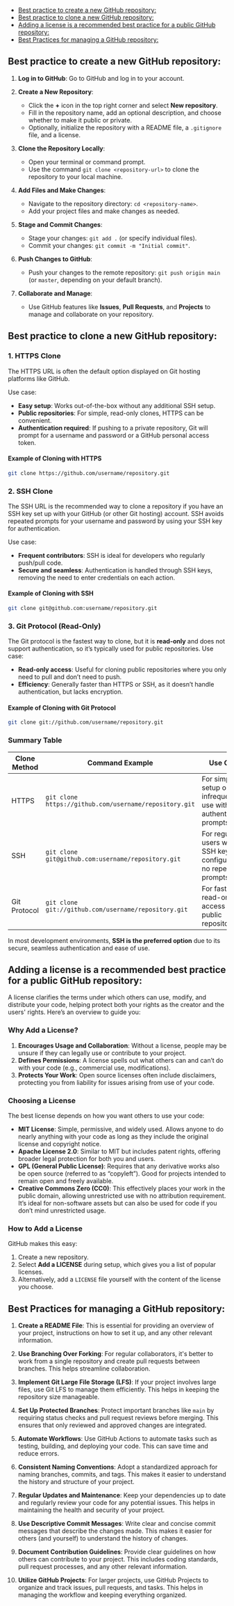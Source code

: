   - [Best practice to create a new GitHub repository:](#best-practice-to-create-a-new-github-repository:)
  - [Best practice to clone a new GitHub repository:](#best-practice-to-clone-a-new-github-repository:)
  - [Adding a license is a recommended best practice for a public GitHub repository:](#adding-a-license-is-a-recommended-best-practice-for-a-public-github-repository:)
  - [Best Practices for managing a GitHub repository:](#best-practices-for-managing-a-github-repository:)

## Best practice to create a new GitHub repository:

1. **Log in to GitHub**: Go to GitHub and log in to your account.

2. **Create a New Repository**:
   - Click the **+** icon in the top right corner and select **New repository**.
   - Fill in the repository name, add an optional description, and choose whether to make it public or private.
   - Optionally, initialize the repository with a README file, a `.gitignore` file, and a license.

3. **Clone the Repository Locally**:
   - Open your terminal or command prompt.
   - Use the command `git clone <repository-url>` to clone the repository to your local machine.

4. **Add Files and Make Changes**:
   - Navigate to the repository directory: `cd <repository-name>`.
   - Add your project files and make changes as needed.

5. **Stage and Commit Changes**:
   - Stage your changes: `git add .` (or specify individual files).
   - Commit your changes: `git commit -m "Initial commit"`.

6. **Push Changes to GitHub**:
   - Push your changes to the remote repository: `git push origin main` (or `master`, depending on your default branch).

7. **Collaborate and Manage**:
   - Use GitHub features like **Issues**, **Pull Requests**, and **Projects** to manage and collaborate on your repository.

## Best practice to clone a new GitHub repository:

### 1. HTTPS Clone
The HTTPS URL is often the default option displayed on Git hosting platforms like GitHub.

Use case:
- **Easy setup**: Works out-of-the-box without any additional SSH setup.
- **Public repositories**: For simple, read-only clones, HTTPS can be convenient.
- **Authentication required**: If pushing to a private repository, Git will prompt for a username and password or a GitHub personal access token.

#### Example of Cloning with HTTPS
```bash
git clone https://github.com/username/repository.git
```
### 2. SSH Clone
The SSH URL is the recommended way to clone a repository if you have an SSH key set up with your GitHub (or other Git hosting) account. SSH avoids repeated prompts for your username and password by using your SSH key for authentication.

Use case:
- **Frequent contributors**: SSH is ideal for developers who regularly push/pull code.
- **Secure and seamless**: Authentication is handled through SSH keys, removing the need to enter credentials on each action.

#### Example of Cloning with SSH
```bash
git clone git@github.com:username/repository.git
```

### 3. Git Protocol (Read-Only)
The Git protocol is the fastest way to clone, but it is **read-only** and does not support authentication, so it’s typically used for public repositories.
Use case:
- **Read-only access**: Useful for cloning public repositories where you only need to pull and don’t need to push.
- **Efficiency**: Generally faster than HTTPS or SSH, as it doesn’t handle authentication, but lacks encryption.

#### Example of Cloning with Git Protocol
```bash
git clone git://github.com/username/repository.git
```
### Summary Table

| Clone Method | Command Example                                        | Use Case                        |
|--------------|--------------------------------------------------------|---------------------------------|
| HTTPS        | `git clone https://github.com/username/repository.git` | For simple setup or infrequent use with authentication prompts. |
| SSH          | `git clone git@github.com:username/repository.git`     | For regular users with SSH keys configured; no repeated prompts. |
| Git Protocol | `git clone git://github.com/username/repository.git`   | For fast, read-only access to public repositories.              |

In most development environments, **SSH is the preferred option** due to its secure, seamless authentication and ease of use.

## Adding a license is a recommended best practice for a public GitHub repository:
A license clarifies the terms under which others can use, modify, and distribute your code, helping protect both your rights as the creator and the users' rights. Here’s an overview to guide you:

### Why Add a License?
1. **Encourages Usage and Collaboration**: Without a license, people may be unsure if they can legally use or contribute to your project.
2. **Defines Permissions**: A license spells out what others can and can’t do with your code (e.g., commercial use, modifications).
3. **Protects Your Work**: Open source licenses often include disclaimers, protecting you from liability for issues arising from use of your code.

### Choosing a License
The best license depends on how you want others to use your code:
- **MIT License**: Simple, permissive, and widely used. Allows anyone to do nearly anything with your code as long as they include the original license and copyright notice.
- **Apache License 2.0**: Similar to MIT but includes patent rights, offering broader legal protection for both you and users.
- **GPL (General Public License)**: Requires that any derivative works also be open source (referred to as “copyleft”). Good for projects intended to remain open and freely available.
- **Creative Commons Zero (CC0)**: This effectively places your work in the public domain, allowing unrestricted use with no attribution requirement. It’s ideal for non-software assets but can also be used for code if you don’t mind unrestricted usage.

### How to Add a License
GitHub makes this easy:
1. Create a new repository.
2. Select **Add a LICENSE** during setup, which gives you a list of popular licenses.
3. Alternatively, add a `LICENSE` file yourself with the content of the license you choose.

## Best Practices for managing a GitHub repository:

1. **Create a README File**: This is essential for providing an overview of your project, instructions on how to set it up, and any other relevant information.

2. **Use Branching Over Forking**: For regular collaborators, it's better to work from a single repository and create pull requests between branches. This helps streamline collaboration.

3. **Implement Git Large File Storage (LFS)**: If your project involves large files, use Git LFS to manage them efficiently. This helps in keeping the repository size manageable.

4. **Set Up Protected Branches**: Protect important branches like `main` by requiring status checks and pull request reviews before merging. This ensures that only reviewed and approved changes are integrated.

5. **Automate Workflows**: Use GitHub Actions to automate tasks such as testing, building, and deploying your code. This can save time and reduce errors.

6. **Consistent Naming Conventions**: Adopt a standardized approach for naming branches, commits, and tags. This makes it easier to understand the history and structure of your project.

7. **Regular Updates and Maintenance**: Keep your dependencies up to date and regularly review your code for any potential issues. This helps in maintaining the health and security of your project.

8. **Use Descriptive Commit Messages**: Write clear and concise commit messages that describe the changes made. This makes it easier for others (and yourself) to understand the history of changes.

9. **Document Contribution Guidelines**: Provide clear guidelines on how others can contribute to your project. This includes coding standards, pull request processes, and any other relevant information.

10. **Utilize GitHub Projects**: For larger projects, use GitHub Projects to organize and track issues, pull requests, and tasks. This helps in managing the workflow and keeping everything organized.


